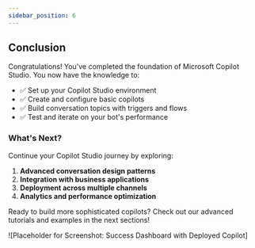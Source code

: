 ```yaml
---
sidebar_position: 6
---
```




## Conclusion

Congratulations! You've completed the foundation of Microsoft Copilot Studio. You now have the knowledge to:

- ✅ Set up your Copilot Studio environment
- ✅ Create and configure basic copilots
- ✅ Build conversation topics with triggers and flows
- ✅ Test and iterate on your bot's performance

### What's Next?

Continue your Copilot Studio journey by exploring:

1. **Advanced conversation design patterns**
2. **Integration with business applications**  
3. **Deployment across multiple channels**
4. **Analytics and performance optimization**

Ready to build more sophisticated copilots? Check out our advanced tutorials and examples in the next sections!

![Placeholder for Screenshot: Success Dashboard with Deployed Copilot]